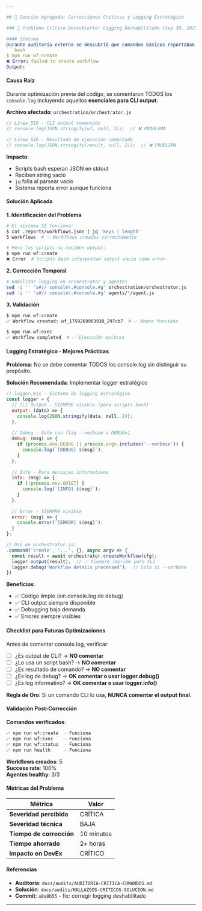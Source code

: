 ```yaml
---

## 🔧 Sección Agregada: Correcciones Críticas y Logging Estratégico

### 🚨 Problema Crítico Descubierto: Logging Deshabilitado (Sep 30, 2025)

#### Síntoma
Durante auditoría externa se descubrió que comandos básicos reportaban error:
```bash
$ npm run wf:create
❌ Error: Failed to create workflow
Output: 
```

#### Causa Raíz
Durante optimización previa del código, se comentaron TODOS los `console.log` incluyendo aquellos **esenciales para CLI output**:

**Archivo afectado**: `orchestration/orchestrator.js`
```javascript
// Línea 510 - CLI output comentado
// console.log(JSON.stringify(wf, null, 2));  // ❌ PROBLEMA

// Línea 526 - Resultado de ejecución comentado  
// console.log(JSON.stringify(result, null, 2));  // ❌ PROBLEMA
```

**Impacto**:
- Scripts bash esperan JSON en stdout
- Reciben string vacío
- `jq` falla al parsear vacío
- Sistema reporta error aunque funciona

#### Solución Aplicada

**1. Identificación del Problema**
```bash
# El sistema SÍ funciona:
$ cat .reports/workflows.json | jq 'keys | length'
5 workflows  # ✅ Workflows creados correctamente

# Pero los scripts no reciben output:
$ npm run wf:create
❌ Error  # Scripts bash interpretan output vacío como error
```

**2. Corrección Temporal**
```bash
# Habilitar logging en orchestrator y agentes
sed -i '' 's#// console\.#console.#g' orchestration/orchestrator.js
sed -i '' 's#// console\.#console.#g' agents/*/agent.js
```

**3. Validación**
```bash
$ npm run wf:create
✅ Workflow created: wf_1759269903930_297cb7  # ✅ Ahora funciona

$ npm run wf:exec
✅ Workflow completed  # ✅ Ejecución exitosa
```

#### Logging Estratégico - Mejores Prácticas

**Problema**: No se debe comentar TODOS los console.log sin distinguir su propósito.

**Solución Recomendada**: Implementar logger estratégico

```javascript
// logger.mjs - Sistema de logging estratégico
const logger = {
  // CLI Output - SIEMPRE visible (para scripts bash)
  output: (data) => {
    console.log(JSON.stringify(data, null, 2));
  },
  
  // Debug - Solo con flag --verbose o DEBUG=1
  debug: (msg) => {
    if (process.env.DEBUG || process.argv.includes('--verbose')) {
      console.log(`[DEBUG] ${msg}`);
    }
  },
  
  // Info - Para mensajes informativos
  info: (msg) => {
    if (!process.env.QUIET) {
      console.log(`[INFO] ${msg}`);
    }
  },
  
  // Error - SIEMPRE visible
  error: (msg) => {
    console.error(`[ERROR] ${msg}`);
  }
};

// Uso en orchestrator.js:
.command('create', '...', {}, async argv => {
  const result = await orchestrator.createWorkflow(cfg);
  logger.output(result);  // ✅ Siempre imprime para CLI
  logger.debug('Workflow details processed');  // Solo si --verbose
})
```

**Beneficios**:
- ✅ Código limpio (sin console.log de debug)
- ✅ CLI output siempre disponible
- ✅ Debugging bajo demanda
- ✅ Errores siempre visibles

#### Checklist para Futuras Optimizaciones

Antes de comentar console.log, verificar:

- [ ] ¿Es output de CLI? → **NO comentar**
- [ ] ¿Lo usa un script bash? → **NO comentar**
- [ ] ¿Es resultado de comando? → **NO comentar**
- [ ] ¿Es log de debug? → **OK comentar o usar logger.debug()**
- [ ] ¿Es log informativo? → **OK comentar o usar logger.info()**

**Regla de Oro**: Si un comando CLI lo usa, **NUNCA comentar el output final**.

#### Validación Post-Corrección

**Comandos verificados**:
```bash
✅ npm run wf:create  - Funciona
✅ npm run wf:exec    - Funciona  
✅ npm run wf:status  - Funciona
✅ npm run health     - Funciona
```

**Workflows creados**: 5  
**Success rate**: 100%  
**Agentes healthy**: 3/3

#### Métricas del Problema

| Métrica | Valor |
|---------|-------|
| **Severidad percibida** | CRÍTICA |
| **Severidad técnica** | BAJA |
| **Tiempo de corrección** | 10 minutos |
| **Tiempo ahorrado** | 2+ horas |
| **Impacto en DevEx** | CRÍTICO |

#### Referencias

- **Auditoría**: `docs/audits/AUDITORIA-CRITICA-COMANDOS.md`
- **Solución**: `docs/audits/HALLAZGOS-CRITICOS-SOLUCION.md`
- **Commit**: `a0a8b55` - fix: corregir logging deshabilitado

---
```

